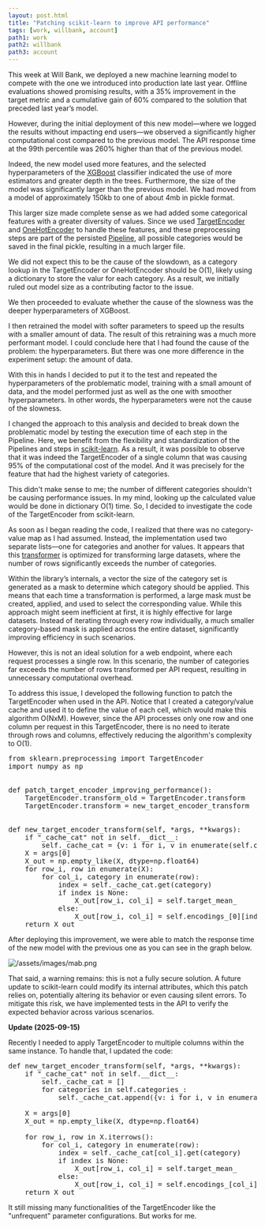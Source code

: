 ```yaml
---
layout: post.html
title: "Patching scikit-learn to improve API performance"
tags: [work, willbank, account]
path1: work
path2: willbank
path3: account
---
```


This week at Will Bank, we deployed a new machine learning model to compete with the one we introduced into production late last year. Offline evaluations showed promising results, with a 35% improvement in the target metric and a cumulative gain of 60% compared to the solution that preceded last year’s model.

However, during the initial deployment of this new model—where we logged the results without impacting end users—we observed a significantly higher computational cost compared to the previous model. The API response time at the 99th percentile was 260% higher than that of the previous model.

Indeed, the new model used more features, and the selected hyperparameters of the [XGBoost](https://xgboost.readthedocs.io/en/stable/) classifier indicated the use of more estimators and greater depth in the trees. Furthermore, the size of the model was significantly larger than the previous model. We had moved from a model of approximately 150kb to one of about 4mb in pickle format.

This larger size made complete sense as we had added some categorical features with a greater diversity of values. Since we used [TargetEncoder](https://scikit-learn.org/stable/modules/generated/sklearn.preprocessing.TargetEncoder.html) and [OneHotEncoder](https://scikit-learn.org/stable/modules/generated/sklearn.preprocessing.OneHotEncoder.html) to handle these features, and these preprocessing steps are part of the persisted [Pipeline](https://scikit-learn.org/stable/modules/generated/sklearn.pipeline.Pipeline.html), all possible categories would be saved in the final pickle, resulting in a much larger file.

We did not expect this to be the cause of the slowdown, as a category lookup in the TargetEncoder or OneHotEncoder should be O(1), likely using a dictionary to store the valur for each category. As a result, we initially ruled out model size as a contributing factor to the issue.

We then proceeded to evaluate whether the cause of the slowness was the deeper hyperparameters of XGBoost.

I then retrained the model with softer parameters to speed up the results with a smaller amount of data. The result of this retraining was a much more performant model. I could conclude here that I had found the cause of the problem: the hyperparameters. But there was one more difference in the experiment setup: the amount of data.

With this in hands I decided to put it to the test and repeated the hyperparameters of the problematic model, training with a small amount of data, and the model performed just as well as the one with smoother hyperparameters. In other words, the hyperparameters were not the cause of the slowness.

I changed the approach to this analysis and decided to break down the problematic model by testing the execution time of each step in the Pipeline. Here, we benefit from the flexibility and standardization of the Pipelines and steps in [scikit-learn](https://scikit-learn.org/stable/). As a result, it was possible to observe that it was indeed the TargetEncoder of a single column that was causing 95% of the computational cost of the model. And it was precisely for the feature that had the highest variety of categories.

This didn't make sense to me; the number of different categories shouldn't be causing performance issues. In my mind, looking up the calculated value would be done in dictionary O(1) time. So, I decided to investigate the code of the TargetEncoder from scikit-learn.

As soon as I began reading the code, I realized that there was no category-value map as I had assumed. Instead, the implementation used two separate lists—one for categories and another for values. It appears that this [transformer](https://scikit-learn.org/stable/modules/generated/sklearn.base.TransformerMixin.html) is optimized for transforming large datasets, where the number of rows significantly exceeds the number of categories.

Within the library’s internals, a vector the size of the category set is generated as a mask to determine which category should be applied. This means that each time a transformation is performed, a large mask must be created, applied, and used to select the corresponding value. While this approach might seem inefficient at first, it is highly effective for large datasets. Instead of iterating through every row individually, a much smaller category-based mask is applied across the entire dataset, significantly improving efficiency in such scenarios.

However, this is not an ideal solution for a web endpoint, where each request processes a single row. In this scenario, the number of categories far exceeds the number of rows transformed per API request, resulting in unnecessary computational overhead.

To address this issue, I developed the following function to patch the TargetEncoder when used in the API. Notice that I created a category/value cache and used it to define the value of each cell, which would make this algorithm O(NxM). However, since the API processes only one row and one column per request in this TargetEncoder, there is no need to iterate through rows and columns, effectively reducing the algorithm's complexity to O(1).

<pre>
from sklearn.preprocessing import TargetEncoder
import numpy as np


def patch_target_encoder_improving_performance():
    TargetEncoder.transform_old = TargetEncoder.transform
    TargetEncoder.transform = new_target_encoder_transform


def new_target_encoder_transform(self, *args, **kwargs):
    if "_cache_cat" not in self.__dict__:
        self._cache_cat = {v: i for i, v in enumerate(self.categories_[0])}
    X = args[0]
    X_out = np.empty_like(X, dtype=np.float64)
    for row_i, row in enumerate(X):
        for col_i, category in enumerate(row):
            index = self._cache_cat.get(category)
            if index is None:
                X_out[row_i, col_i] = self.target_mean_
            else:
                X_out[row_i, col_i] = self.encodings_[0][index]
    return X_out
</pre>

After deploying this improvement, we were able to match the response time of the new model with the previous one as you can see in the graph below.

![/assets/images/mab.png](/assets/images/target-encoder-performance.png)

That said, a warning remains: this is not a fully secure solution. A future update to scikit-learn could modify its internal attributes, which this patch relies on, potentially altering its behavior or even causing silent errors. To mitigate this risk, we have implemented tests in the API to verify the expected behavior across various scenarios.

**Update (2025-09-15)**

Recently I needed to apply TargetEncoder to multiple columns within the same instance. To handle that, I updated the code:

<pre>
def new_target_encoder_transform(self, *args, **kwargs):
    if "_cache_cat" not in self.__dict__:
        self._cache_cat = []
        for categories in self.categories_:
            self._cache_cat.append({v: i for i, v in enumerate(categories)})

    X = args[0]
    X_out = np.empty_like(X, dtype=np.float64)

    for row_i, row in X.iterrows():
        for col_i, category in enumerate(row):
            index = self._cache_cat[col_i].get(category)
            if index is None:
                X_out[row_i, col_i] = self.target_mean_
            else:
                X_out[row_i, col_i] = self.encodings_[col_i][index]
    return X_out
</pre>

It still missing many functionalities of the TargetEncoder like the "unfrequent" parameter configurations. But works for me.


